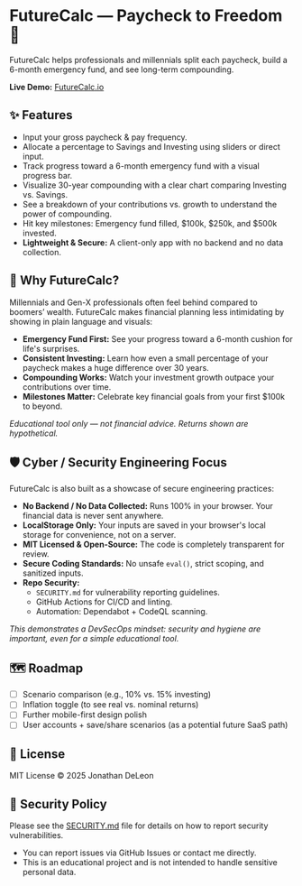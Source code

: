 # FutureCalc — Paycheck to Freedom 💸

FutureCalc helps professionals and millennials split each paycheck, build a 6-month emergency fund, and see long-term compounding.

**Live Demo:** [FutureCalc.io](<https://mrguato.github.io/futurecalc/>)

## ✨ Features

*   Input your gross paycheck & pay frequency.
*   Allocate a percentage to Savings and Investing using sliders or direct input.
*   Track progress toward a 6-month emergency fund with a visual progress bar.
*   Visualize 30-year compounding with a clear chart comparing Investing vs. Savings.
*   See a breakdown of your contributions vs. growth to understand the power of compounding.
*   Hit key milestones: Emergency fund filled, $100k, $250k, and $500k invested.
*   **Lightweight & Secure:** A client-only app with no backend and no data collection.

## 🧠 Why FutureCalc?

Millennials and Gen-X professionals often feel behind compared to boomers’ wealth. FutureCalc makes financial planning less intimidating by showing in plain language and visuals:

*   **Emergency Fund First:** See your progress toward a 6-month cushion for life's surprises.
*   **Consistent Investing:** Learn how even a small percentage of your paycheck makes a huge difference over 30 years.
*   **Compounding Works:** Watch your investment growth outpace your contributions over time.
*   **Milestones Matter:** Celebrate key financial goals from your first $100k to beyond.

*Educational tool only — not financial advice. Returns shown are hypothetical.*

## 🛡️ Cyber / Security Engineering Focus

FutureCalc is also built as a showcase of secure engineering practices:

* **No Backend / No Data Collected:** Runs 100% in your browser. Your financial data is never sent anywhere.
* **LocalStorage Only:** Your inputs are saved in your browser's local storage for convenience, not on a server.
* **MIT Licensed & Open-Source:** The code is completely transparent for review.
* **Secure Coding Standards:** No unsafe `eval()`, strict scoping, and sanitized inputs.
* **Repo Security:**
   *   `SECURITY.md` for vulnerability reporting guidelines.
   *   GitHub Actions for CI/CD and linting.
   *   Automation: Dependabot + CodeQL scanning.

*This demonstrates a DevSecOps mindset: security and hygiene are important, even for a simple educational tool.*

## 🗺️ Roadmap

- [ ] Scenario comparison (e.g., 10% vs. 15% investing)
- [ ] Inflation toggle (to see real vs. nominal returns)
- [ ] Further mobile-first design polish
- [ ] User accounts + save/share scenarios (as a potential future SaaS path)

## 📝 License

MIT License © 2025 Jonathan DeLeon

## 📌 Security Policy

Please see the [SECURITY.md](SECURITY.md) file for details on how to report security vulnerabilities.

* You can report issues via GitHub Issues or contact me directly.
* This is an educational project and is not intended to handle sensitive personal data.
